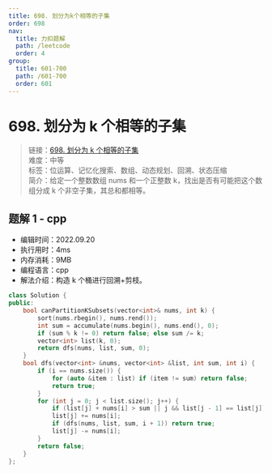 ```yaml
---
title: 698. 划分为k个相等的子集
order: 698
nav:
  title: 力扣题解
  path: /leetcode
  order: 4
group:
  title: 601-700
  path: /601-700
  order: 601
---
```


# 698. 划分为 k 个相等的子集

> 链接：[698. 划分为 k 个相等的子集](https://leetcode.cn/problems/partition-to-k-equal-sum-subsets/)  
> 难度：中等  
> 标签：位运算、记忆化搜索、数组、动态规划、回溯、状态压缩  
> 简介：给定一个整数数组 nums 和一个正整数 k，找出是否有可能把这个数组分成 k 个非空子集，其总和都相等。

## 题解 1 - cpp

- 编辑时间：2022.09.20
- 执行用时：4ms
- 内存消耗：9MB
- 编程语言：cpp
- 解法介绍：构造 k 个桶进行回溯+剪枝。

```cpp
class Solution {
public:
    bool canPartitionKSubsets(vector<int>& nums, int k) {
        sort(nums.rbegin(), nums.rend());
        int sum = accumulate(nums.begin(), nums.end(), 0);
        if (sum % k != 0) return false; else sum /= k;
        vector<int> list(k, 0);
        return dfs(nums, list, sum, 0);
    }
    bool dfs(vector<int> &nums, vector<int> &list, int sum, int i) {
        if (i == nums.size()) {
            for (auto &item : list) if (item != sum) return false;
            return true;
        }
        for (int j = 0; j < list.size(); j++) {
            if (list[j] + nums[i] > sum || j && list[j - 1] == list[j]) continue;
            list[j] += nums[i];
            if (dfs(nums, list, sum, i + 1)) return true;
            list[j] -= nums[i];
        }
        return false;
    }
};
```
